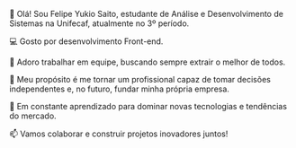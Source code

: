👋 Olá! Sou Felipe Yukio Saito, estudante de Análise e Desenvolvimento de Sistemas na Unifecaf, atualmente no 3º período.

💻 Gosto por desenvolvimento Front-end.

🤝 Adoro trabalhar em equipe, buscando sempre extrair o melhor de todos.

🎯 Meu propósito é me tornar um profissional capaz de tomar decisões independentes e, no futuro, fundar minha própria empresa.

🔧 Em constante aprendizado para dominar novas tecnologias e tendências do mercado.

📫 Vamos colaborar e construir projetos inovadores juntos!
